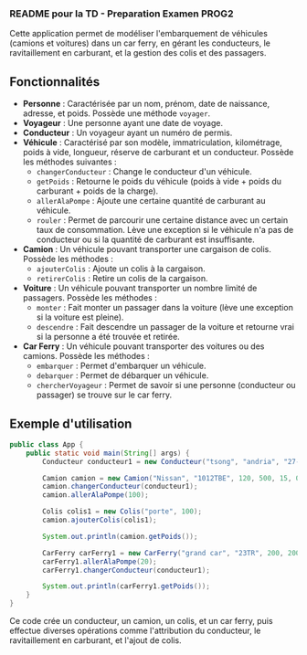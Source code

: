 ### README pour la TD - Preparation Examen PROG2

Cette application permet de modéliser l'embarquement de véhicules (camions et voitures) dans un car ferry, en gérant les conducteurs, le ravitaillement en carburant, et la gestion des colis et des passagers.

## Fonctionnalités

- **Personne** : Caractérisée par un nom, prénom, date de naissance, adresse, et poids. Possède une méthode `voyager`.
- **Voyageur** : Une personne ayant une date de voyage.
- **Conducteur** : Un voyageur ayant un numéro de permis.
- **Véhicule** : Caractérisé par son modèle, immatriculation, kilométrage, poids à vide, longueur, réserve de carburant et un conducteur. Possède les méthodes suivantes :
  - `changerConducteur` : Change le conducteur d'un véhicule.
  - `getPoids` : Retourne le poids du véhicule (poids à vide + poids du carburant + poids de la charge).
  - `allerAlaPompe` : Ajoute une certaine quantité de carburant au véhicule.
  - `rouler` : Permet de parcourir une certaine distance avec un certain taux de consommation. Lève une exception si le véhicule n'a pas de conducteur ou si la quantité de carburant est insuffisante.
- **Camion** : Un véhicule pouvant transporter une cargaison de colis. Possède les méthodes :
  - `ajouterColis` : Ajoute un colis à la cargaison.
  - `retirerColis` : Retire un colis de la cargaison.
- **Voiture** : Un véhicule pouvant transporter un nombre limité de passagers. Possède les méthodes :
  - `monter` : Fait monter un passager dans la voiture (lève une exception si la voiture est pleine).
  - `descendre` : Fait descendre un passager de la voiture et retourne vrai si la personne a été trouvée et retirée.
- **Car Ferry** : Un véhicule pouvant transporter des voitures ou des camions. Possède les méthodes :
  - `embarquer` : Permet d'embarquer un véhicule.
  - `debarquer` : Permet de débarquer un véhicule.
  - `chercherVoyageur` : Permet de savoir si une personne (conducteur ou passager) se trouve sur le car ferry.

## Exemple d'utilisation

```java
public class App {
    public static void main(String[] args) {
        Conducteur conducteur1 = new Conducteur("tsong", "andria", "27-08-2001", "Mon adresse", 70, "123TR");

        Camion camion = new Camion("Nissan", "1012TBE", 120, 500, 15, 0);
        camion.changerConducteur(conducteur1);
        camion.allerAlaPompe(100);

        Colis colis1 = new Colis("porte", 100);
        camion.ajouterColis(colis1);

        System.out.println(camion.getPoids());

        CarFerry carFerry1 = new CarFerry("grand car", "23TR", 200, 200, 10, 0);
        carFerry1.allerAlaPompe(20);
        carFerry1.changerConducteur(conducteur1);

        System.out.println(carFerry1.getPoids());
    }
}
```

Ce code crée un conducteur, un camion, un colis, et un car ferry, puis effectue diverses opérations comme l'attribution du conducteur, le ravitaillement en carburant, et l'ajout de colis.